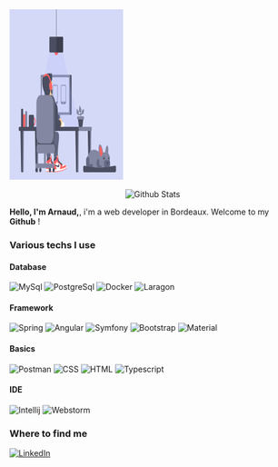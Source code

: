 <img src="https://github.com/Arnaud-BERTRAND33/Arnaud-BERTRAND33/blob/main/Cover.gif" alt="gifcover" width="200" height="300"/>

<p align="center">
  <img src="https://github-readme-stats.vercel.app/api?username=Arnaud-BERTRAND33&show_icons=true&theme=graywhite" alt="Github Stats" />
</p>
<p>
  <strong>Hello, I'm Arnaud,</strong>, i'm a web developer in Bordeaux. Welcome to my <strong>Github</strong> !
</p>

<h3>Various techs I use</h3>

<h4>Database</h4>
  <img alt="MySql" src="https://img.shields.io/badge/MySQL-005C84?style=for-the-badge&logo=mysql&logoColor=white"/>
  <img alt="PostgreSql" src="https://img.shields.io/badge/PostgreSQL-316192?style=for-the-badge&logo=postgresql&logoColor=white"/> 
  <img alt="Docker" src="https://img.shields.io/badge/Docker-2CA5E0?style=for-the-badge&logo=docker&logoColor=white"/> 
  <img alt="Laragon" src="https://img.shields.io/badge/Laragon-0E83CD?style=for-the-badge&logo=Laragon&logoColor=white"/>  
  
<h4>Framework</h4>
  <img alt="Spring" src="https://img.shields.io/badge/Spring-6DB33F?style=for-the-badge&logo=spring&logoColor=white"/> 
  <img alt="Angular" src="https://img.shields.io/badge/Angular-DD0031?style=for-the-badge&logo=angular&logoColor=white"/>  
  <img alt="Symfony" src="https://img.shields.io/badge/Symfony-000000?style=for-the-badge&logo=Symfony&logoColor=white"/> 
  <img alt="Bootstrap" src="https://img.shields.io/badge/Bootstrap-563D7C?style=for-the-badge&logo=bootstrap&logoColor=white"/>  
  <img alt="Material" src="https://img.shields.io/badge/material%20design-757575?style=for-the-badge&logo=material%20design&logoColor=white"/>  

<h4>Basics</h4>
  <img alt="Postman" src="https://img.shields.io/badge/Postman-FF6C37?style=for-the-badge&logo=Postman&logoColor=white"/>  
  <img alt="CSS" src="https://img.shields.io/badge/CSS3-1572B6?style=for-the-badge&logo=css3&logoColor=white"/>
  <img alt="HTML" src="https://img.shields.io/badge/HTML5-E34F26?style=for-the-badge&logo=html5&logoColor=white"/>
  <img alt="Typescript" src="https://img.shields.io/badge/TypeScript-007ACC?style=for-the-badge&logo=typescript&logoColor=white"/>
  
<h4>IDE</h4>
  <img alt="Intellij" src="https://img.shields.io/badge/IntelliJ_IDEA-000000.svg?style=for-the-badge&logo=intellij-idea&logoColor=white"/>  
  <img alt="Webstorm" src="https://img.shields.io/badge/WebStorm-000000?style=for-the-badge&logo=WebStorm&logoColor=white"/>
  
  </p>  
  
  <h3>Where to find me</h3>
<p>
  <a href="https://www.linkedin.com/in/arnaud-bertrand-18316411b" target="_blank"><img alt="LinkedIn" src="https://img.shields.io/badge/linkedin-%230077B5.svg?&style=for-the-badge&logo=linkedin&logoColor=white" /></a>
</p>  
